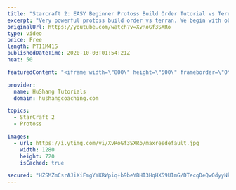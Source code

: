 ```yaml
---
title: "Starcraft 2: EASY Beginner Protoss Build Order Tutorial vs Terran [2021]"
excerpt: "Very powerful protoss build order vs terran. We begin with observers for scouting, blink for helping to defend terran early pressures and then transition into a formidable colossus/chargelot army which should safely get you to the mid-game phase!  0:00 Intro 0:56 Protoss Build Order vs Terran | Opening"
originalUrl: https://youtube.com/watch?v=XvRoGf3SXRo
type: video
price: Free
length: PT11M41S
publishedDateTime: 2020-10-03T01:54:21Z
heat: 50

featuredContent: "<iframe width=\"800\" height=\"500\" frameborder=\"0\" src=\"https://www.youtube.com/embed/XvRoGf3SXRo\" allow=\"accelerometer; autoplay; encrypted-media; gyroscope; picture-in-picture\" allowfullscreen></iframe>"

provider:
  name: HuShang Tutorials
  domain: hushangcoaching.com

topics:
  - StarCraft 2
  - Protoss

images:
  - url: https://i.ytimg.com/vi/XvRoGf3SXRo/maxresdefault.jpg
    width: 1280
    height: 720
    isCached: true

secured: "HZSMZmCsrAJiXiFmgYYKRWpiq+b9beYBHI3HqHX59UImG/DTecqDeQw0dyyNkJlqG8XfDXIgXVTO6krjtxxEK6+VJjpxPlAxQv1drAlQuUHkni6gpMumP43DbcP3F1b9Dia5SOB1w1J2xXVgfed4S2GblSLtNLjC8yQyA/lOzfe21+33M1/qhUO/XzTPaM4+zOsUE425tuK9ydDiufW47D9OTQk4WEp99W5ofNPlbsfXy577fcgQaHll9s1l8VPB87iUcq/vbV8DBi5MNpSQwD8DKXeOxIZqFd7by1w66PnOngMvfcLs+RZLXU+/ZCkw65LwzddFBmc3uHklKvQ7M00cAekKwodLhyPZgfgqZDTGvX2Qsok6+TsypiL6Zs9fW3wg/dJYVD5xBPL7MahExS+K52EbY6iY0JCJint/Fs4=;/pb88G6yZsRZ6gVCMtGEYQ=="
---
```


